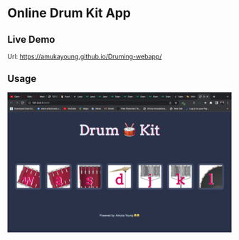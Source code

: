 # Online Drum Kit App

## Live Demo
 Url: https://amukayoung.github.io/Druming-webapp/

 ## Usage
![Screen Shot](./images/drumkit.png)
